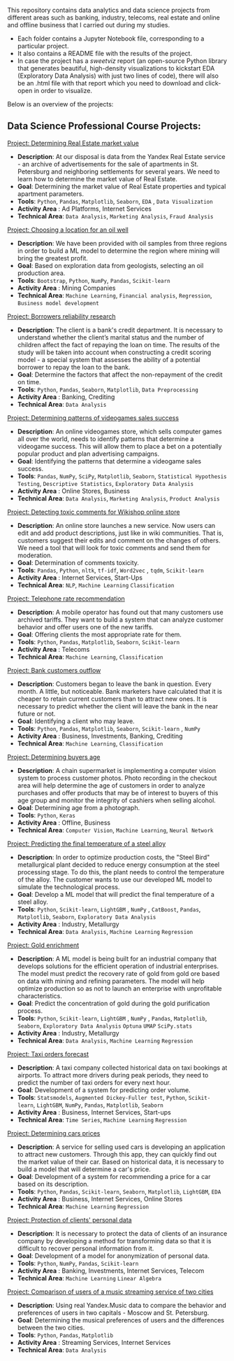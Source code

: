 This repository contains data analytics and data science projects from different areas such as banking, industry, telecoms, real estate and online and offline business that I carried out during my studies.

- Each folder contains a Jupyter Notebook file, corresponding to a particular project.
- It also contains a README file with the results of the project.
- In case the project has a *sweetviz* report (an open-source Python library that generates beautiful, high-density visualizations to kickstart EDA (Exploratory Data Analysis) with just two lines of code), there will also be an .html file with that report which you need to download and click-open in order to visualize.

Below is an overview of the projects:

## Data Science Professional Course Projects:

[Project: Determining Real Estate market value](https://github.com/nirevexin/Data-Science-Professional-Training-Course/tree/main/Analysis%20of%20apartments%20for%20sale%20advertisements)
* **Description**: At our disposal is data from the Yandex Real Estate service - an archive of advertisements for the sale of apartments in St. Petersburg and neighboring settlements for several years. We need  to learn how to determine the market value of Real Estate.
* **Goal**: Determining the market value of Real Estate properties and typical apartment parameters.
* **Tools**: `Python`,  `Pandas`, `Matplotlib`, `Seaborn`, `EDA` , `Data Visualization`
* **Activity Area** : Ad Platforms, Internet Services 
* **Technical Area**: `Data Analysis`, `Marketing Analysis`, `Fraud Analysis`

[Project: Choosing a location for an oil well](https://github.com/nirevexin/Data-Science-Professional-Training-Course/tree/main/Choosing%20a%20location%20for%20an%20oil%20well)
* **Description**: We have been provided with oil samples from three regions in order to build a ML model to determine the region where mining will bring the greatest profit.
* **Goal**: Based on exploration data from geologists, selecting an oil production area.
* **Tools**: `Bootstrap`, `Python`, `NumPy`, `Pandas`, `Scikit-learn`
* **Activity Area** : Mining Companies
* **Technical Area**: `Machine Learning`, `Financial analysis`, `Regression`, `Business model development`

[Project: Borrowers reliability research](https://github.com/nirevexin/Data-Science-Professional-Training-Course/tree/main/Borrowers%20reliability%20research)
* **Description**: The client is a bank's credit department. It is necessary to understand whether the client’s marital status and the number of children affect the fact of repaying the loan on time. The results of the study will be taken into account when constructing a credit scoring model - a special system that assesses the ability of a potential borrower to repay the loan to the bank.
* **Goal**: Determine the factors that affect the non-repayment of the credit on time.
* **Tools**: `Python`, `Pandas`, `Seaborn`, `Matplotlib`, `Data Preprocessing`
* **Activity Area** : Banking, Crediting
* **Technical Area**: `Data Analysis`

[Project: Determining patterns of videogames sales success](https://github.com/nirevexin/Data-Science-Professional-Training-Course/tree/main/Determining%20patterns%20of%20videogames%20sales%20success)
* **Description**: 
An online videogames store, which sells computer games all over the world, needs to identify patterns that determine a videogame success. This will allow them to place a bet on a potentially popular product and plan advertising campaigns.
* **Goal**: Identifying the patterns that determine a videogame sales success.
* **Tools**: `Pandas`, `NumPy`, `SciPy`, `Matplotlib`, `Seaborn`, `Statistical Hypothesis Testing`, `Descriptive Statistics`, `Exploratory Data Analysis`
* **Activity Area** : Online Stores, Business
* **Technical Area**: `Data Analysis`, `Marketing Analysis`, `Product Analysis`

[Project: Detecting toxic comments for Wikishop online store](https://github.com/nirevexin/Data-Science-Professional-Training-Course/tree/main/Detecting%20toxic%20comments%20for%20an%20online%20store)
* **Description**: 
An online store launches a new service. Now users can edit and add product descriptions, just like in wiki communities. 
That is, customers suggest their edits and comment on the changes of others. We need a tool that will look for toxic comments and send them for moderation.
* **Goal**: Determination of comments toxicity.
* **Tools**: `Pandas`, `Python`, `nltk`, `tf-idf`, `Word2vec` , `tqdm`, `Scikit-learn`
* **Activity Area** : Internet Services, Start-Ups
* **Technical Area**: `NLP`, `Machine Learning` `Classification`

[Project: Telephone rate recommendation](https://github.com/nirevexin/Data-Science-Professional-Training-Course/tree/main/Telephone%20rate%20recomendation)
* **Description**: A mobile operator has found out that many customers use archived tariffs. They want to build a system that can analyze customer behavior and offer users one of the new tariffs.
* **Goal**: Offering clients the most appropriate rate for them.
* **Tools**: `Python`,  `Pandas`, `Matplotlib`, `Seaborn`, `Scikit-learn`
* **Activity Area** : Telecoms
* **Technical Area**: `Machine Learning`, `Classification`

[Project: Bank customers outflow](https://github.com/nirevexin/Data-Science-Professional-Training-Course/tree/main/Bank%20customers%20outflow)
* **Description**: Customers began to leave the bank in question. Every month. A little, but noticeable. Bank marketers have calculated that it is cheaper to retain current customers than to attract new ones. It is necessary to predict whether the client will leave the bank in the near future or not. 
* **Goal**: Identifying a client who may leave.
* **Tools**: `Python`,  `Pandas`, `Matplotlib`, `Seaborn`, `Scikit-learn` , `NumPy`
* **Activity Area** : Business, Investments, Banking, Crediting 
* **Technical Area**: `Machine Learning`, `Classification`

[Project: Determining buyers age](https://github.com/nirevexin/Data-Science-Professional-Training-Course/tree/main/Determining%20buyers%20age)
* **Description**: 
A chain supermarket is implementing a computer vision system to process customer photos. Photo recording in the checkout area will help determine the age of customers in order to analyze purchases and offer products that may be of interest to buyers of this age group and monitor the integrity of cashiers when selling alcohol. 
* **Goal**: Determining age from a photograph.
* **Tools**: `Python`, `Keras`
* **Activity Area** : Offline, Business
* **Technical Area**: `Computer Vision`, `Machine Learning`, `Neural Network`

[Project: Predicting the final temperature of a steel alloy](https://github.com/nirevexin/Data-Science-Professional-Training-Course/tree/main/Predicting%20the%20final%20temperature%20of%20a%20steel%20alloy)
* **Description**: In order to optimize production costs, the "Steel Bird" metallurgical plant decided to reduce energy consumption at the steel processing stage. To do this, the plant needs to control the temperature of the alloy. The customer wants to use our developed ML model to simulate the technological process. 
* **Goal**: Develop a ML model that will predict the final temperature of a steel alloy.
* **Tools**: `Python`, `Scikit-learn`, `LightGBM` , `NumPy` , `CatBoost`, `Pandas`, `Matplotlib`, `Seaborn`, `Exploratory Data Analysis`
* **Activity Area** : Industry, Metallurgy
* **Technical Area**: `Data Analysis`, `Machine Learning` `Regression`

[Project: Gold enrichment](https://github.com/nirevexin/Data-Science-Professional-Training-Course/tree/main/Gold%20enrichment)
* **Description**: A ML model is being built for an industrial company that develops solutions for the efficient operation of industrial enterprises. The model must predict the recovery rate of gold from gold ore based on data with mining and refining parameters. The model will help optimize production so as not to launch an enterprise with unprofitable characteristics.
* **Goal**: Predict the concentration of gold during the gold purification process.
* **Tools**: `Python`, `Scikit-learn`, `LightGBM` , `NumPy` , `Pandas`, `Matplotlib`, `Seaborn`, `Exploratory Data Analysis` `Optuna` `UMAP` `SciPy.stats`
* **Activity Area** : Industry, Metallurgy
* **Technical Area**: `Data Analysis`, `Machine Learning` `Regression`

[Project: Taxi orders forecast](https://github.com/nirevexin/Data-Science-Professional-Training-Course/tree/main/Taxi%20orders%20forecast)
* **Description**: A taxi company collected historical data on taxi bookings at airports. To attract more drivers during peak periods, they need to predict the number of taxi orders for every next hour. 
* **Goal**: Development of a system for predicting order volume.
* **Tools**: `Statsmodels`, `Augmented Dickey-Fuller test`, `Python`, `Scikit-learn`, `LightGBM`, `NumPy`, `Pandas`, `Matplotlib`, `Seaborn`
* **Activity Area** : Business, Internet Services, Start-ups
* **Technical Area**: `Time Series`, `Machine Learning` `Regression`

[Project: Determining cars prices ](https://github.com/nirevexin/Data-Science-Professional-Training-Course/tree/main/Determining%20cars%20prices)
* **Description**: A service for selling used cars is developing an application to attract new customers. Through this app, they can quickly find out the market value of their car. Based on historical data, it is necessary to build a model that will determine a car's price.
* **Goal**: Development of a system for recommending a price for a car based on its description.
* **Tools**: `Python`, `Pandas`, `Scikit-learn`, `Seaborn`, `Matplotlib`, `LightGBM`, `EDA`
* **Activity Area** : Business, Internet Services, Online Stores
* **Technical Area**: `Machine Learning` `Regression`

[Project: Protection of clients' personal data](https://github.com/nirevexin/Data-Science-Professional-Training-Course/tree/main/Protection%20of%20clients'%20personal%20data)
* **Description**: It is necessary to protect the data of clients of an insurance company by developing a method for transforming data so that it is difficult to recover personal information from it. 
* **Goal**: Development of a model for anonymization of personal data.
* **Tools**: `Python`, `NumPy`, `Pandas`, `Scikit-learn`
* **Activity Area** : Banking, Investments, Internet Services, Telecom
* **Technical Area**: `Machine Learning` `Linear Algebra`

[Project: Comparison of users of a music streaming service of two cities](https://github.com/nirevexin/Data-Science-Professional-Training-Course/tree/main/Comparison%20of%20users%20of%20a%20music%20streaming%20service%20between%20two%20cities)
* **Description**: Using real Yandex.Music data to compare the behavior and preferences of users in two capitals - Moscow and St. Petersburg.
* **Goal**: Determining the musical preferences of users and the differences between the two cities.
* **Tools**: `Python`,  `Pandas`, `Matplotlib`
* **Activity Area** : Streaming Services, Internet Services
* **Technical Area**: `Data Analysis`
